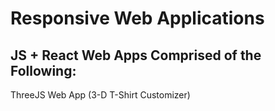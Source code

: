 # Responsive Web Applications

## JS + React Web Apps Comprised of the Following:

ThreeJS Web App (3-D T-Shirt Customizer)